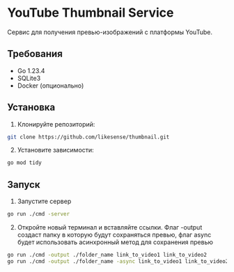# YouTube Thumbnail Service

Сервис для получения превью-изображений с платформы YouTube.

## Требования

- Go 1.23.4
- SQLite3
- Docker (опционально)

## Установка

1. Клонируйте репозиторий:
```bash
git clone https://github.com/likesense/thumbnail.git
```
2. Установите зависимости:
```bash
go mod tidy
```
## Запуск 
1. Запустите сервер
```bash
go run ./cmd -server
```
2. Откройте новый терминал и вставляйте ссылки. Флаг -output создаст папку в которую будут сохраняться превью, флаг async будет использовать асинхронный метод для сохранения превью
```bash
go run ./cmd -output ./folder_name link_to_video1 link_to_video2
go run ./cmd -output ./folder_name -async link_to_video1 link_to_video2
```
